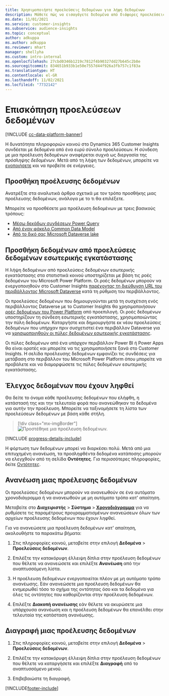 ```yaml
---
title: Χρησιμοποιήστε προελεύσεις δεδομένων για λήψη δεδομένων
description: Μάθετε πώς να εισαγάγετε δεδομένα από διάφορες προελεύσεις.
ms.date: 11/01/2021
ms.service: customer-insights
ms.subservice: audience-insights
ms.topic: conceptual
author: adkuppa
ms.author: adkuppa
ms.reviewer: mhart
manager: shellyha
ms.custom: intro-internal
ms.openlocfilehash: 27cbd0346b1219c7812f4b90327dd27b645c2b8e
ms.sourcegitcommit: 834651b933b1e50e7557d44f926a3fb757c1f83a
ms.translationtype: HT
ms.contentlocale: el-GR
ms.lasthandoff: 11/02/2021
ms.locfileid: "7732142"
---
```

# <a name="data-sources-overview"></a>Επισκόπηση προελεύσεων δεδομένων

[!INCLUDE [cc-data-platform-banner](../includes/cc-data-platform-banner.md)]

Η δυνατότητα πληροφοριών κοινού στο Dynamics 365 Customer Insights συνδέεται με δεδομένα από ένα ευρύ σύνολο προελεύσεων. Η σύνδεση με μια προέλευση δεδομένων αναφέρεται συχνά ως διεργασία της *πρόσληψης δεδομένων*. Μετά από τη λήψη των δεδομένων, μπορείτε να [ενοποιήσετε](data-unification.md) και να προβείτε σε ενέργειες.

## <a name="add-a-data-source"></a>Προσθήκη προέλευσης δεδομένων

Ανατρέξτε στα αναλυτικά άρθρα σχετικά με τον τρόπο προσθήκης μιας προέλευσης δεδομένων, ανάλογα με το τι θα επιλέξετε.

Μπορείτε να προσθέσετε μια προέλευση δεδομένων με τρεις βασικούς τρόπους:

- [Μέσω δεκάδων συνδέσεων Power Query](connect-power-query.md)
- [Από έναν φάκελο Common Data Model](connect-common-data-model.md)
- [Από το δικό σας Microsoft Dataverse lake](connect-dataverse-managed-lake.md)

## <a name="add-data-from-on-premises-data-sources"></a>Προσθήκη δεδομένων από προελεύσεις δεδομένων εσωτερικής εγκατάστασης

Η λήψη δεδομένων από προελεύσεις δεδομένων εσωτερικής εγκατάστασης στα στατιστικά κοινού υποστηρίζεται με βάση τις ροές δεδομένων του Microsoft Power Platform. Οι ροές δεδομένων μπορούν να ενεργοποιηθούν στο Customer Insights [παρέχοντας τη διεύθυνση URL του περιβάλλοντος Microsoft Dataverse](create-environment.md) κατά τη ρύθμιση του περιβάλλοντος.

Οι προελεύσεις δεδομένων που δημιουργούνται μετά τη συσχέτιση ενός περιβάλλοντος Dataverse με το Customer Insights θα χρησιμοποιήσουν [ροές δεδομένων του Power Platform](/power-query/dataflows/overview-dataflows-across-power-platform-dynamics-365) από προεπιλογή. Οι ροές δεδομένων υποστηρίζουν τη σύνδεση εσωτερικής εγκατάστασης, χρησιμοποιώντας την πύλη δεδομένων. Καταργήστε και δημιουργήστε εκ νέου προελεύσεις δεδομένων που υπήρχαν πριν συσχετιστεί ένα περιβάλλον Dataverse για να [χρησιμοποιηθούν οι πύλες δεδομένων εσωτερικής εγκατάστασης](/data-integration/gateway/service-gateway-app).

Οι πύλες δεδομένων από ένα υπάρχον περιβάλλον Power BI ή Power Apps θα είναι ορατές και μπορείτε να τις χρησιμοποιήσετε ξανά στο Customer Insights. Η σελίδα προέλευσης δεδομένων εμφανίζει τις συνδέσεις για μετάβαση στο περιβάλλον του Microsoft Power Platform όπου μπορείτε να προβάλετε και να διαμορφώσετε τις πύλες δεδομένων εσωτερικής εγκατάστασης.

## <a name="review-ingested-data"></a>Έλεγχος δεδομένων που έχουν ληφθεί

Θα δείτε το όνομα κάθε προέλευσης δεδομένων που ελήφθη, η κατάστασή της και την τελευταία φορά που ανανεώθηκαν τα δεδομένα για αυτήν την προέλευση. Μπορείτε να ταξινομήσετε τη λίστα των προελεύσεων δεδομένων με βάση κάθε στήλη.

> [!div class="mx-imgBorder"]
> ![Προστέθηκε μια προέλευση δεδομένων.](media/configure-data-datasource-added.png "Προστέθηκε μια προέλευση δεδομένων")

[!INCLUDE [progress-details-include](../includes/progress-details-pane.md)]

Η φόρτωση των δεδομένων μπορεί να διαρκέσει πολύ. Μετά από μια επιτυχημένη ανανέωση, τα προσληφθέντα δεδομένα κατάποσης μπορούν να ελεγχθούν από τη σελίδα **Οντότητες**. Για περισσότερες πληροφορίες, δείτε [Οντότητες](entities.md).

## <a name="refresh-a-data-source"></a>Ανανέωση μιας προέλευσης δεδομένων

Οι προελεύσεις δεδομένων μπορούν να ανανεωθούν σε ένα αυτόματο χρονοδιάγραμμα ή να ανανεωθούν με μη αυτόματο τρόπο κατ' απαίτηση. 

Μεταβείτε στο **Διαχειριστής** > **Σύστημα** > [**Χρονοδιάγραμμα**](system.md#schedule-tab) για να ρυθμίσετε τις παραμέτρους προγραμματισμένων ανανεώσεων όλων των αρχείων προέλευσης δεδομένων που έχουν ληφθεί.

Για να ανανεώσετε μια προέλευση δεδομένων κατ' απαίτηση, ακολουθήστε τα παρακάτω βήματα:

1. Στις πληροφορίες κοινού, μεταβείτε στην επιλογή **Δεδομένα** > **Προελεύσεις δεδομένων**.

2. Επιλέξτε την κατακόρυφη έλλειψη δίπλα στην προέλευση δεδομένων που θέλετε να ανανεώσετε και επιλέξτε **Ανανέωση** από την αναπτυσσόμενη λίστα.

3. Η προέλευση δεδομένων ενεργοποιείται πλέον με μη αυτόματο τρόπο ανανέωσης. Εάν ανανεώσετε μια προέλευση δεδομένων θα ενημερωθεί τόσο το σχήμα της οντότητας όσο και τα δεδομένα για όλες τις οντότητες που καθορίζονται στην προέλευση δεδομένων.

4. Επιλέξτε **Διακοπή ανανέωσης** εάν θέλετε να ακυρώσετε μια υπάρχουσα ανανέωση και η προέλευση δεδομένων θα επανέλθει στην τελευταία της κατάσταση ανανέωσης.

## <a name="delete-a-data-source"></a>Διαγραφή μιας προέλευσης δεδομένων

1. Στις πληροφορίες κοινού, μεταβείτε στην επιλογή **Δεδομένα** > **Προελεύσεις δεδομένων**.

2. Επιλέξτε την κατακόρυφη έλλειψη δίπλα στην προέλευση δεδομένων που θέλετε να καταργήσετε και επιλέξτε **Διαγραφή** από το αναπτυσσόμενο μενού.

3. Επιβεβαιώστε τη διαγραφή.


[!INCLUDE[footer-include](../includes/footer-banner.md)]
